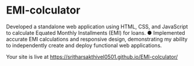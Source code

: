 # EMI-colculator

 Developed a standalone web application using HTML, CSS, and
JavaScript to calculate Equated Monthly Installments (EMI)
for loans.
● Implemented accurate EMI calculations and responsive
design, demonstrating my ability to independently create and
deploy functional web applications.

Your site is live at https://sritharsakthivel0501.github.io/EMI-colculator/
